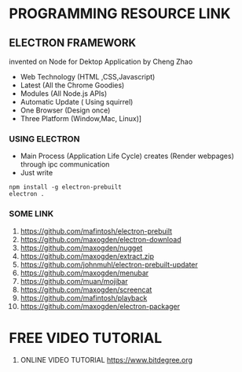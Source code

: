 # PROGRAMMING RESOURCE LINK
## ELECTRON FRAMEWORK 
invented on Node for Dektop Application by Cheng Zhao
* Web Technology (HTML ,CSS,Javascript)
* Latest (All the Chrome Goodies)
* Modules (All Node.js APIs)
* Automatic Update ( Using squirrel)
* One Browser (Design once)
* Three Platform (Window,Mac, Linux)]
### USING ELECTRON 
* Main Process (Application Life Cycle) creates (Render webpages) through ipc communication
* Just write 
```
npm install -g electron-prebuilt
electron .
```
### SOME LINK
1. https://github.com/mafintosh/electron-prebuilt
2. https://github.com/maxogden/electron-download
3. https://github.com/maxogden/nugget
4. https://github.com/maxogden/extract.zip
5. https://github.com/johnmuhl/electron-prebuilt-updater
6. https://github.com/maxogden/menubar
7. https://github.com/muan/mojibar
8. https://github.com/maxogden/screencat
9. https://github.com/mafintosh/playback
10. https://github.com/maxogden/electron-packager

# FREE VIDEO TUTORIAL
1. ONLINE VIDEO TUTORIAL https://www.bitdegree.org

  

